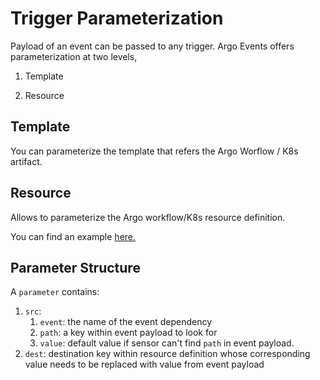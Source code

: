 # Trigger Parameterization

Payload of an event can be passed to any trigger. Argo Events offers parameterization at two levels,

1) Template

2) Resource

## Template
You can parameterize the template that refers the Argo Worflow / K8s artifact. 

## Resource
Allows to parameterize the Argo workflow/K8s resource definition.

You can find an example [here.](https://github.com/argoproj/argo-events/blob/master/examples/sensors/complete-trigger-parameterization.yaml)

## Parameter Structure
A `parameter` contains:

   1. `src`:
       1. `event`: the name of the event dependency
       2. `path`: a key within event payload to look for
       3. `value`: default value if sensor can't find `path` in event payload.   
   2. `dest`: destination key within resource definition whose corresponding value needs to be replaced with value from event payload
